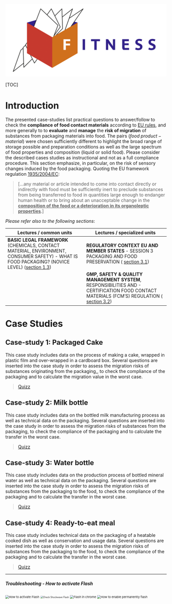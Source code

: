 ![FITNESS](./../../../../../../lectures/src/Fitness%20logo%20RVB.png "ERASMUS+ Project")

[TOC]

# Introduction
The presented case-studies list practical questions to answer/follow to check the **compliance of food contact materials** according to [EU rules](https://ec.europa.eu/food/safety/chemical_safety/food_contact_materials/legislation_en), and more generally to to **evaluate** and **manage** the **risk of migration** of substances from packaging materials into food. The pairs  $(food\;product - material)$  were chosen  sufficiently different to highlight the broad range of storage possible and preparation conditions as well as  the large spectrum of food properties and composition (liquid or solid food). Please consider the described cases studies as instructional and not as a full compliance procedure. This section emphasize, in particular, on the risk of sensory changes induced by the food packaging. Quoting the EU framework regulation [1935/2004/EC](https://eur-lex.europa.eu/legal-content/EN/TXT/HTML/?uri=CELEX:32004R1935&from=fr):

>  [...any material or article intended to come into contact directly or indirectly with food must be sufficiently inert to preclude substances from being transferred to food in quantities large enough to endanger human health or to bring about an unacceptable change in the **<u>composition of the food or a deterioration in its organoleptic properties</u>**.]

 *Please refer also to the following sections*:

| Lectures / common units                                      | Lectures / specialized units                                 |
| ------------------------------------------------------------ | ------------------------------------------------------------ |
| **BASIC LEGAL FRAMEWORK** (CHEMICALS, CONTACT MATERIAL, ENVIRONMENT, CONSUMER SAFETY) - WHAT IS FOOD PACKAGING? (NOVICE LEVEL) ([section 1.3](../../../../common/S1/U1.3/part1.html)) | **REGULATORY CONTEXT EU AND MEMBER STATES** - SESSION 3 PACKAGING AND FOOD PRESERVATION ( [section 3.1](../../../../specialized/S3/U3.1/part1.html)) |
|                                                              | **GMP, SAFETY & QUALITY MANAGEMENT SYSTEM**, RESPONSIBILITIES AND - CERTIFICATION FOOD CONTACT MATERIALS (FCM’S) REGULATION ( [section 3.2](../../../../specialized/S3/U3.2/part1.html)) |



# Case Studies
## Case-study 1: Packaged Cake
This case study includes data on the process of making a cake, wrapped in plastic film and over-wrapped in a cardboard box. Several questions are inserted into the case study in order to assess the migration risks of substances originating from the packaging,, to check the compliance of the packaging and to calculate the migration value  in the worst case.
> [Quizz](./cake/index.html) 
## Case-study 2: Milk bottle
This case study includes data on the bottled milk manufacturing process as well as technical data on the packaging. Several questions are inserted into the case study in order to assess the migration risks of substances from the packaging, to check the compliance of the packaging and to calculate the transfer in the worst case.
> [Quizz](./milk/index.html)  
## Case-study 3: Water bottle
This case study includes data on the production process of bottled mineral water as well as technical data on the packaging. Several questions are inserted into the case study in order to assess the migration risks of substances from the packaging to the food, to check the compliance of the packaging and to calculate the transfer in the worst case.
> [Quizz](./water_bottle/index.html) 
## Case-study 4: Ready-to-eat meal
This case study includes technical data on the packaging of a heatable cooked dish as well as conservation and usage data. Several questions are inserted into the case study in order to assess the migration risks of  substances from the packaging to the food, to check the compliance of the packaging and to calculate the transfer in the worst case.

> [Quizz](./ready-to-eat/index.html) 



------

##### Troubleshooting - How to activate Flash

<img src="https://helpx.adobe.com/fr/flash-player/kb/enabling-flash-player-firefox/_jcr_content/main-pars/procedure_0/proc_par/step_0/step_par/image.img.png/fp-fire1.png" alt="How to activate Flash" style="zoom:67%;" />

<img src="https://helpx.adobe.com/fr/flash-player/kb/enabling-flash-player-firefox/_jcr_content/main-pars/procedure/proc_par/step_3/step_par/image.img.png/fp-fire2.png" alt="Check Shockwave Flash" style="zoom:50%;" />

<img src="https://www.howtogeek.com/wp-content/uploads/2017/04/ximg_58ff98d10f2e7.png.pagespeed.gp+jp+jw+pj+ws+js+rj+rp+rw+ri+cp+md.ic._aLH-MA_Js.png" alt="Flash in chrome" style="zoom: 67%;" />

<img src="https://www.howtogeek.com/wp-content/uploads/2017/04/img_58ff95560948c.png.pagespeed.ce.y6Cm-aEyeW.png" alt="How to enable permanently flash" style="zoom: 67%;" />